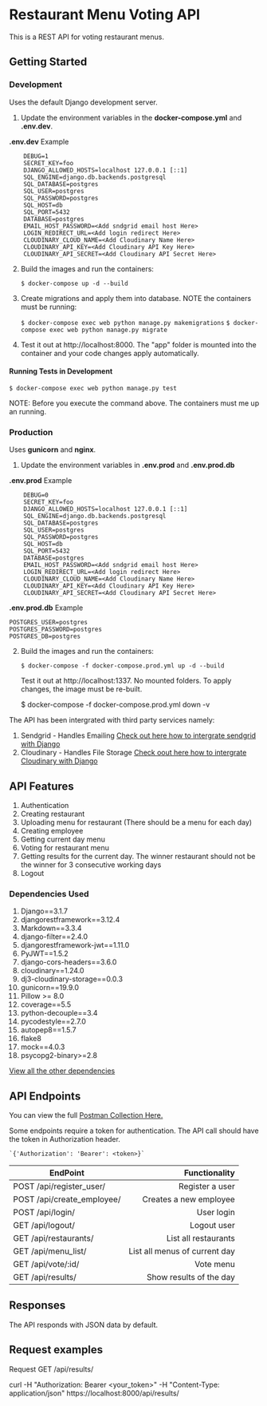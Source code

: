 # Restaurant Menu Voting API

This is a REST API for voting restaurant menus.


## Getting Started


### Development

Uses the default Django development server.

1. Update the environment variables in the **docker-compose.yml** and **.env.dev**.

**.env.dev** Example



```
    DEBUG=1
    SECRET_KEY=foo
    DJANGO_ALLOWED_HOSTS=localhost 127.0.0.1 [::1]
    SQL_ENGINE=django.db.backends.postgresql
    SQL_DATABASE=postgres
    SQL_USER=postgres
    SQL_PASSWORD=postgres
    SQL_HOST=db
    SQL_PORT=5432
    DATABASE=postgres
    EMAIL_HOST_PASSWORD=<Add sndgrid email host Here>
    LOGIN_REDIRECT_URL=<Add login redirect Here>
    CLOUDINARY_CLOUD_NAME=<Add Cloudinary Name Here>
    CLOUDINARY_API_KEY=<Add Cloudinary API Key Here>
    CLOUDINARY_API_SECRET=<Add Cloudinary API Secret Here>
```

2. Build the images and run the containers:

    `$ docker-compose up -d --build`


3. Create migrations and apply them into database. NOTE the containers must be running: 

    `$ docker-compose exec web python manage.py makemigrations`
    `$ docker-compose exec web python manage.py migrate`


4. Test it out at http://localhost:8000. The "app" folder is mounted into the container and your code changes apply automatically.

#### Running Tests in Development 

`$ docker-compose exec web python manage.py test`
    
NOTE: Before you execute the command above. The containers must me up an running.
    


### Production

Uses **gunicorn** and  **nginx**.

1. Update the environment variables in **.env.prod** and **.env.prod.db**


**.env.prod** Example
```
    DEBUG=0
    SECRET_KEY=foo
    DJANGO_ALLOWED_HOSTS=localhost 127.0.0.1 [::1]
    SQL_ENGINE=django.db.backends.postgresql
    SQL_DATABASE=postgres
    SQL_USER=postgres
    SQL_PASSWORD=postgres
    SQL_HOST=db
    SQL_PORT=5432
    DATABASE=postgres
    EMAIL_HOST_PASSWORD=<Add sndgrid email host Here>
    LOGIN_REDIRECT_URL=<Add login redirect Here>
    CLOUDINARY_CLOUD_NAME=<Add Cloudinary Name Here>
    CLOUDINARY_API_KEY=<Add Cloudinary API Key Here>
    CLOUDINARY_API_SECRET=<Add Cloudinary API Secret Here>
```



**.env.prod.db** Example
```
POSTGRES_USER=postgres
POSTGRES_PASSWORD=postgres
POSTGRES_DB=postgres
```

2. Build the images and run the containers:

    `$ docker-compose -f docker-compose.prod.yml up -d --build`
    
    
    Test it out at http://localhost:1337. No mounted folders. To apply changes, the image must be re-built.

    $ docker-compose -f docker-compose.prod.yml down -v


The API has been intergrated with third party services namely:

1. Sendgrid - Handles Emailing [Check out here how to intergrate sendgrid with Django](https://sendgrid.com/docs/for-developers/sending-email/django/)
2. Cloudinary - Handles File Storage [Check oout here how to intergrate Cloudinary with Django](https://cloudinary.com/documentation/django_integration)

## API Features

1. Authentication
2. Creating restaurant
3. Uploading menu for restaurant (There should be a menu for each day)
4. Creating employee
5. Getting current day menu
6. Voting for restaurant menu
7. Getting results for the current day. The winner restaurant should not be the winner for 3 consecutive working days
8. Logout


### Dependencies Used

1. Django==3.1.7
2. djangorestframework==3.12.4
3. Markdown==3.3.4
4. django-filter==2.4.0
5. djangorestframework-jwt==1.11.0
6. PyJWT==1.5.2
7. django-cors-headers==3.6.0
8. cloudinary==1.24.0
9. dj3-cloudinary-storage==0.0.3
10. gunicorn==19.9.0
11. Pillow >= 8.0
12. coverage==5.5
13. python-decouple==3.4
14. pycodestyle==2.7.0
15. autopep8==1.5.7
16. flake8
17. mock==4.0.3
18. psycopg2-binary>=2.8

[View all the other dependencies](./app/requirements.txt)

## API Endpoints

You can view the full [Postman Collection Here.](https://www.getpostman.com/collections/f11cb32c01901cee1a4c)

Some endpoints require a token for authentication. The API call should have the token in Authorization header.

    `{'Authorization': 'Bearer': <token>}`




| EndPoint                                        |                       Functionality |
| ------------------------------------------------|-----------------------------------: |
| POST /api/register_user/                        |                Register a user      |
| POST /api/create_employee/                      |         Creates a new employee      |
| POST /api/login/                                |                     User login      |
| GET /api/logout/                                |                    Logout user      |
| GET /api/restaurants/                           |            List all restaurants     |
| GET /api/menu_list/                             |   List all menus of current day     |
| GET /api/vote/:id/                              |                       Vote menu     |
| GET /api/results/                               |         Show results of the day     |


## Responses

The API responds with JSON data by default.


## Request examples

Request GET /api/results/

curl -H "Authorization: Bearer <your_token>" -H "Content-Type: application/json" https://localhost:8000/api/results/

















































